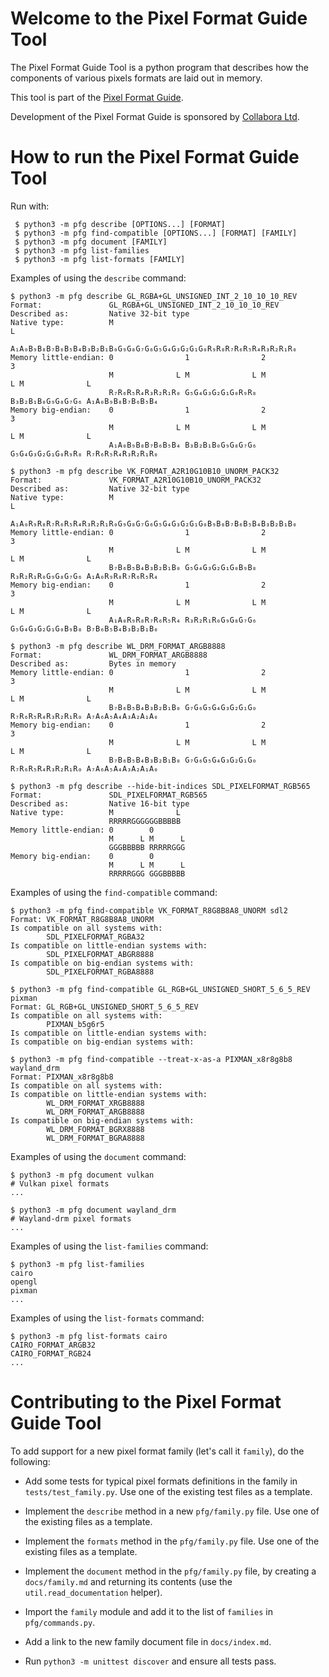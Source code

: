 # Welcome to the Pixel Format Guide Tool

The Pixel Format Guide Tool is a python program that describes how the
components of various pixels formats are laid out in memory.

This tool is part of the [Pixel Format Guide](https://afrantzis.github.io/pixel-format-guide).

Development of the Pixel Format Guide is sponsored by [Collabora Ltd](https://www.collabora.com).

# How to run the Pixel Format Guide Tool

Run with:

     $ python3 -m pfg describe [OPTIONS...] [FORMAT]
     $ python3 -m pfg find-compatible [OPTIONS...] [FORMAT] [FAMILY]
     $ python3 -m pfg document [FAMILY]
     $ python3 -m pfg list-families
     $ python3 -m pfg list-formats [FAMILY]

Examples of using the `describe` command:

    $ python3 -m pfg describe GL_RGBA+GL_UNSIGNED_INT_2_10_10_10_REV
    Format:               GL_RGBA+GL_UNSIGNED_INT_2_10_10_10_REV
    Described as:         Native 32-bit type
    Native type:          M                                                              L
                          A₁A₀B₉B₈B₇B₆B₅B₄B₃B₂B₁B₀G₉G₈G₇G₆G₅G₄G₃G₂G₁G₀R₉R₈R₇R₆R₅R₄R₃R₂R₁R₀
    Memory little-endian: 0                1                2                3
                          M              L M              L M              L M              L
                          R₇R₆R₅R₄R₃R₂R₁R₀ G₅G₄G₃G₂G₁G₀R₉R₈ B₃B₂B₁B₀G₉G₈G₇G₆ A₁A₀B₉B₈B₇B₆B₅B₄
    Memory big-endian:    0                1                2                3
                          M              L M              L M              L M              L
                          A₁A₀B₉B₈B₇B₆B₅B₄ B₃B₂B₁B₀G₉G₈G₇G₆ G₅G₄G₃G₂G₁G₀R₉R₈ R₇R₆R₅R₄R₃R₂R₁R₀

    $ python3 -m pfg describe VK_FORMAT_A2R10G10B10_UNORM_PACK32
    Format:               VK_FORMAT_A2R10G10B10_UNORM_PACK32
    Described as:         Native 32-bit type
    Native type:          M                                                              L
                          A₁A₀R₉R₈R₇R₆R₅R₄R₃R₂R₁R₀G₉G₈G₇G₆G₅G₄G₃G₂G₁G₀B₉B₈B₇B₆B₅B₄B₃B₂B₁B₀
    Memory little-endian: 0                1                2                3
                          M              L M              L M              L M              L
                          B₇B₆B₅B₄B₃B₂B₁B₀ G₅G₄G₃G₂G₁G₀B₉B₈ R₃R₂R₁R₀G₉G₈G₇G₆ A₁A₀R₉R₈R₇R₆R₅R₄
    Memory big-endian:    0                1                2                3
                          M              L M              L M              L M              L
                          A₁A₀R₉R₈R₇R₆R₅R₄ R₃R₂R₁R₀G₉G₈G₇G₆ G₅G₄G₃G₂G₁G₀B₉B₈ B₇B₆B₅B₄B₃B₂B₁B₀

    $ python3 -m pfg describe WL_DRM_FORMAT_ARGB8888
    Format:               WL_DRM_FORMAT_ARGB8888
    Described as:         Bytes in memory
    Memory little-endian: 0                1                2                3
                          M              L M              L M              L M              L
                          B₇B₆B₅B₄B₃B₂B₁B₀ G₇G₆G₅G₄G₃G₂G₁G₀ R₇R₆R₅R₄R₃R₂R₁R₀ A₇A₆A₅A₄A₃A₂A₁A₀
    Memory big-endian:    0                1                2                3
                          M              L M              L M              L M              L
                          B₇B₆B₅B₄B₃B₂B₁B₀ G₇G₆G₅G₄G₃G₂G₁G₀ R₇R₆R₅R₄R₃R₂R₁R₀ A₇A₆A₅A₄A₃A₂A₁A₀

    $ python3 -m pfg describe --hide-bit-indices SDL_PIXELFORMAT_RGB565
    Format:               SDL_PIXELFORMAT_RGB565
    Described as:         Native 16-bit type
    Native type:          M              L
                          RRRRRGGGGGGBBBBB
    Memory little-endian: 0        0
                          M      L M      L
                          GGGBBBBB RRRRRGGG
    Memory big-endian:    0        0
                          M      L M      L
                          RRRRRGGG GGGBBBBB

Examples of using the `find-compatible` command:

    $ python3 -m pfg find-compatible VK_FORMAT_R8G8B8A8_UNORM sdl2
    Format: VK_FORMAT_R8G8B8A8_UNORM
    Is compatible on all systems with:
            SDL_PIXELFORMAT_RGBA32
    Is compatible on little-endian systems with:
            SDL_PIXELFORMAT_ABGR8888
    Is compatible on big-endian systems with:
            SDL_PIXELFORMAT_RGBA8888

    $ python3 -m pfg find-compatible GL_RGB+GL_UNSIGNED_SHORT_5_6_5_REV pixman
    Format: GL_RGB+GL_UNSIGNED_SHORT_5_6_5_REV
    Is compatible on all systems with:
            PIXMAN_b5g6r5
    Is compatible on little-endian systems with:
    Is compatible on big-endian systems with:

    $ python3 -m pfg find-compatible --treat-x-as-a PIXMAN_x8r8g8b8 wayland_drm
    Format: PIXMAN_x8r8g8b8
    Is compatible on all systems with:
    Is compatible on little-endian systems with:
            WL_DRM_FORMAT_XRGB8888
            WL_DRM_FORMAT_ARGB8888
    Is compatible on big-endian systems with:
            WL_DRM_FORMAT_BGRX8888
            WL_DRM_FORMAT_BGRA8888

Examples of using the `document` command:

    $ python3 -m pfg document vulkan
    # Vulkan pixel formats
    ...

    $ python3 -m pfg document wayland_drm
    # Wayland-drm pixel formats
    ...

Examples of using the `list-families` command:

    $ python3 -m pfg list-families
    cairo
    opengl
    pixman
    ...

Examples of using the `list-formats` command:

    $ python3 -m pfg list-formats cairo
    CAIRO_FORMAT_ARGB32
    CAIRO_FORMAT_RGB24
    ...

# Contributing to the Pixel Format Guide Tool

To add support for a new pixel format family (let's call it `family`), do the
following:

* Add some tests for typical pixel formats definitions in the family
  in `tests/test_family.py`.  Use one of the existing test files as a
  template.

* Implement the `describe` method in a new `pfg/family.py` file. Use one of the
  existing files as a template.

* Implement the `formats` method in the `pfg/family.py` file. Use one of the
  existing files as a template.

* Implement the `document` method in the `pfg/family.py` file, by creating a
  `docs/family.md` and returning its contents (use the
  `util.read_documentation` helper).

* Import the `family` module and add it to the list of `families` in
  `pfg/commands.py`.

* Add a link to the new family document file in `docs/index.md`.

* Run `python3 -m unittest discover` and ensure all tests pass.
